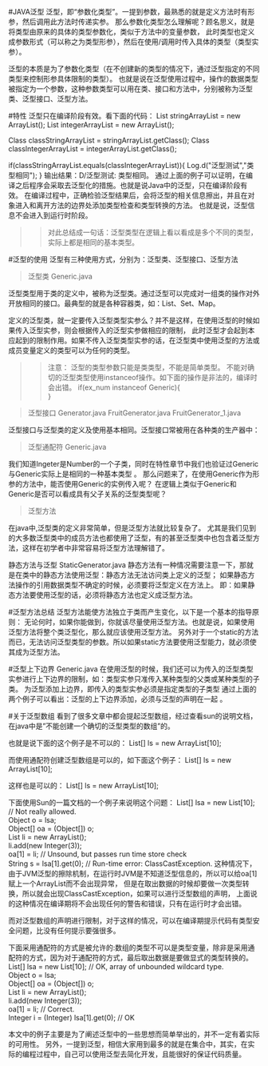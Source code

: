 #JAVA泛型
泛型，即“参数化类型”。一提到参数，最熟悉的就是定义方法时有形参，然后调用此方法时传递实参。
那么参数化类型怎么理解呢？顾名思义，就是将类型由原来的具体的类型参数化，类似于方法中的变量参数，
此时类型也定义成参数形式（可以称之为类型形参），然后在使用/调用时传入具体的类型（类型实参）。

泛型的本质是为了参数化类型（在不创建新的类型的情况下，通过泛型指定的不同类型来控制形参具体限制的类型）。
也就是说在泛型使用过程中，操作的数据类型被指定为一个参数，这种参数类型可以用在类、接口和方法中，分别被称为泛型类、泛型接口、泛型方法。

#特性
泛型只在编译阶段有效。看下面的代码：
List<String> stringArrayList = new ArrayList<String>();
List<Integer> integerArrayList = new ArrayList<Integer>();

Class classStringArrayList = stringArrayList.getClass();
Class classIntegerArrayList = integerArrayList.getClass();

if(classStringArrayList.equals(classIntegerArrayList)){
    Log.d("泛型测试","类型相同");
}
输出结果：D/泛型测试: 类型相同。
通过上面的例子可以证明，在编译之后程序会采取去泛型化的措施。也就是说Java中的泛型，只在编译阶段有效。
在编译过程中，正确检验泛型结果后，会将泛型的相关信息擦出，并且在对象进入和离开方法的边界处添加类型检查和类型转换的方法。
也就是说，泛型信息不会进入到运行时阶段。
>>对此总结成一句话：泛型类型在逻辑上看以看成是多个不同的类型，实际上都是相同的基本类型。

#泛型的使用
泛型有三种使用方式，分别为：泛型类、泛型接口、泛型方法
> 泛型类 Generic.java
> 
泛型类型用于类的定义中，被称为泛型类。通过泛型可以完成对一组类的操作对外开放相同的接口。最典型的就是各种容器类，如：List、Set、Map。

定义的泛型类，就一定要传入泛型类型实参么？并不是这样，在使用泛型的时候如果传入泛型实参，则会根据传入的泛型实参做相应的限制，
此时泛型才会起到本应起到的限制作用。如果不传入泛型类型实参的话，在泛型类中使用泛型的方法或成员变量定义的类型可以为任何的类型。
>>注意：
> 泛型的类型参数只能是类类型，不能是简单类型。
> 不能对确切的泛型类型使用instanceof操作。如下面的操作是非法的，编译时会出错。
if(ex_num instanceof Generic<Number>){   
} 

>泛型接口 Generator.java FruitGenerator.java FruitGenerator_1.java
>
泛型接口与泛型类的定义及使用基本相同。泛型接口常被用在各种类的生产器中：

>泛型通配符 Generic.java
>
我们知道Ingeter是Number的一个子类，同时在特性章节中我们也验证过Generic<Ingeter>与Generic<Number>实际上是相同的一种基本类型 。
那么问题来了，在使用Generic<Number>作为形参的方法中，能否使用Generic<Ingeter>的实例传入呢？
在逻辑上类似于Generic<Number>和Generic<Ingeter>是否可以看成具有父子关系的泛型类型呢？

>泛型方法
>
在java中,泛型类的定义非常简单，但是泛型方法就比较复杂了。
尤其是我们见到的大多数泛型类中的成员方法也都使用了泛型，有的甚至泛型类中也包含着泛型方法，这样在初学者中非常容易将泛型方法理解错了。

静态方法与泛型 StaticGenerator.java
静态方法有一种情况需要注意一下，那就是在类中的静态方法使用泛型：静态方法无法访问类上定义的泛型；
如果静态方法操作的引用数据类型不确定的时候，必须要将泛型定义在方法上。
即：如果静态方法要使用泛型的话，必须将静态方法也定义成泛型方法。

#泛型方法总结
泛型方法能使方法独立于类而产生变化，以下是一个基本的指导原则：
无论何时，如果你能做到，你就该尽量使用泛型方法。也就是说，如果使用泛型方法将整个类泛型化，那么就应该使用泛型方法。
另外对于一个static的方法而已，无法访问泛型类型的参数。所以如果static方法要使用泛型能力，就必须使其成为泛型方法。

#泛型上下边界 Generic.java
在使用泛型的时候，我们还可以为传入的泛型类型实参进行上下边界的限制，如：类型实参只准传入某种类型的父类或某种类型的子类。
为泛型添加上边界，即传入的类型实参必须是指定类型的子类型
通过上面的两个例子可以看出：泛型的上下边界添加，必须与泛型的声明在一起 。

#关于泛型数组
看到了很多文章中都会提起泛型数组，经过查看sun的说明文档，在java中是”不能创建一个确切的泛型类型的数组”的。

也就是说下面的这个例子是不可以的：
List<String>[] ls = new ArrayList<String>[10];  

而使用通配符创建泛型数组是可以的，如下面这个例子：
List<?>[] ls = new ArrayList<?>[10];  

这样也是可以的：
List<String>[] ls = new ArrayList[10];

下面使用Sun的一篇文档的一个例子来说明这个问题：
List<String>[] lsa = new List<String>[10]; // Not really allowed.    
Object o = lsa;    
Object[] oa = (Object[]) o;    
List<Integer> li = new ArrayList<Integer>();    
li.add(new Integer(3));    
oa[1] = li; // Unsound, but passes run time store check    
String s = lsa[1].get(0); // Run-time error: ClassCastException.
这种情况下，由于JVM泛型的擦除机制，在运行时JVM是不知道泛型信息的，所以可以给oa[1]赋上一个ArrayList而不会出现异常，
但是在取出数据的时候却要做一次类型转换，所以就会出现ClassCastException，如果可以进行泛型数组的声明，
上面说的这种情况在编译期将不会出现任何的警告和错误，只有在运行时才会出错。

而对泛型数组的声明进行限制，对于这样的情况，可以在编译期提示代码有类型安全问题，比没有任何提示要强很多。

下面采用通配符的方式是被允许的:数组的类型不可以是类型变量，除非是采用通配符的方式，因为对于通配符的方式，最后取出数据是要做显式的类型转换的。
List<?>[] lsa = new List<?>[10]; // OK, array of unbounded wildcard type.    
Object o = lsa;    
Object[] oa = (Object[]) o;    
List<Integer> li = new ArrayList<Integer>();    
li.add(new Integer(3));    
oa[1] = li; // Correct.    
Integer i = (Integer) lsa[1].get(0); // OK

本文中的例子主要是为了阐述泛型中的一些思想而简单举出的，并不一定有着实际的可用性。
另外，一提到泛型，相信大家用到最多的就是在集合中，其实，在实际的编程过程中，自己可以使用泛型去简化开发，且能很好的保证代码质量。
   